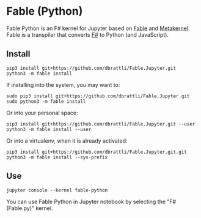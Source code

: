 
# Fable (Python)

Fable Python is an F# kernel for Jupyter based on [Fable](https://fable.io) and
[Metakernel](https://github.com/Calysto/metakernel). Fable is a transpiler that converts [F#](https://fsharp.org) to
Python (and JavaScript).

## Install

```shell
pip3 install git+https://github.com/dbrattli/Fable.Jupyter.git
python3 -m fable install
```

If installing into the system, you may want to:

```shell
sudo pip3 install git+https://github.com/dbrattli/Fable.Jupyter.git
sudo python3 -m fable install
```

Or into your personal space:

```shell
pip3 install git+https://github.com/dbrattli/Fable.Jupyter.git --user
python3 -m fable install --user
```

Or into a virtualenv, when it is already activated:

```shell
pip3 install git+https://github.com/dbrattli/Fable.Jupyter.git.git
python3 -m fable install --sys-prefix
```

## Use

```shell
jupyter console --kernel fable-python
```

You can use Fable Python in Jupyter notebook by selecting the "F# (Fable.py)" kernel.
